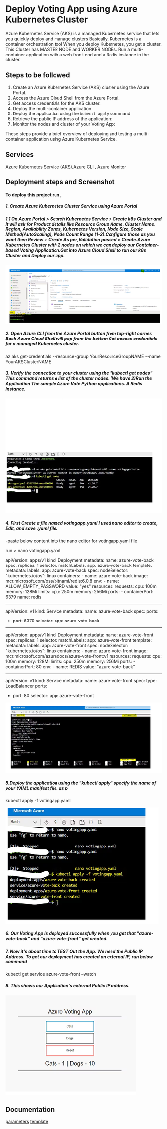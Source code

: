 # Deploy Voting App using Azure Kubernetes Cluster

Azure Kubernetes Service (AKS) is a managed Kubernetes service that lets you quickly deploy and manage clusters
Basically, Kubernetes is a container orchestration tool When you deploy Kubernetes, you get a cluster. This Cluster has MASTER NODE and WORKER NODEs.
Run a multi-container application with a web front-end and a Redis instance in the cluster.

## Steps to be followed

1. Create an Azure Kubernetes Service (AKS) cluster using the Azure Portal.
2. Access the Azure Cloud Shell from the Azure Portal.
3. Get access credentials for the AKS cluster.
4. Deploy the multi-container application
5. Deploy the application using the `kubectl apply` command
6. Retrieve the public IP address of the application:
7. Monitor the nodes and cluster of your Voting App:

These steps provide a brief overview of deploying and testing a multi-container application using Azure Kubernetes Service.

## Services

Azure Kubernetes Service (AKS),Azure CLI , Azure Monitor

## Deployment steps and Screenshot

#### To deploy this project run ,

##### 1. Create Azure Kubernetes Cluster Service using Azure Portal

##### 1.1 On Azure Portal > Search Kubernetes Service > Create k8s Cluster and It will ask for Product details like Resource Group Name, Cluster Name, Region, Availability Zones, Kubernetes Version, Node Size, Scale Method(AutoScaling), Node Count Range (1-2).Configure those as you want then Review + Create As per,Validation passed > Create.Azure Kubernetes Cluster with 2 nodes on which we can deploy our Container-based Voting Application.Get into Azure Cloud Shell to run our k8s Cluster and Deploy our app.

![ss](./image/1.png)

##### 2. Open Azure CLI from the Azure Portal button from top-right corner. Bash Azure Cloud Shell will pop from the bottom Get access credentials for a managed Kubernetes cluster.

az aks get-credentials --resource-group YourResourceGroupNAME --name YourAKSClusterNAME

##### 3. Verify the connection to your cluster using the "kubectl get nodes" This command returns a list of the cluster nodes. (We have 2)Run the Application The sample Azure Vote Python applications. A Redis instance.

![ss](./image/2.png)

##### 4. First Create a file named votingapp.yaml I used nano editor to create, Edit, and save .yaml file.

-paste below content into the nano editor for votingapp.yaml file

run > nano votingapp.yaml

apiVersion: apps/v1
kind: Deployment
metadata:
name: azure-vote-back
spec:
replicas: 1
selector:
matchLabels:
app: azure-vote-back
template:
metadata:
labels:
app: azure-vote-back
spec:
nodeSelector:
"kubernetes.io/os": linux
containers: - name: azure-vote-back
image: mcr.microsoft.com/oss/bitnami/redis:6.0.8
env: - name: ALLOW_EMPTY_PASSWORD
value: "yes"
resources:
requests:
cpu: 100m
memory: 128Mi
limits:
cpu: 250m
memory: 256Mi
ports: - containerPort: 6379
name: redis

---

apiVersion: v1
kind: Service
metadata:
name: azure-vote-back
spec:
ports:

- port: 6379
  selector:
  app: azure-vote-back

---

apiVersion: apps/v1
kind: Deployment
metadata:
name: azure-vote-front
spec:
replicas: 1
selector:
matchLabels:
app: azure-vote-front
template:
metadata:
labels:
app: azure-vote-front
spec:
nodeSelector:
"kubernetes.io/os": linux
containers: - name: azure-vote-front
image: mcr.microsoft.com/azuredocs/azure-vote-front:v1
resources:
requests:
cpu: 100m
memory: 128Mi
limits:
cpu: 250m
memory: 256Mi
ports: - containerPort: 80
env: - name: REDIS
value: "azure-vote-back"

---

apiVersion: v1
kind: Service
metadata:
name: azure-vote-front
spec:
type: LoadBalancer
ports:

- port: 80
  selector:
  app: azure-vote-front

![ss](./image/3.png)

##### 5.Deploy the application using the "kubectl apply" specify the name of your YAML manifest file. as p

kubectl apply -f votingapp.yaml

![ss](./image/4.png)

##### 6. Our Voting App is deployed successfully when you get that "azure-vote-back" and "azure-vote-front" get created.

##### 7. Now it's about time to TEST Out the App. We need the Public IP Address. To get our deployment has created an external IP, run below command

kubectl get service azure-vote-front –watch

##### 8. This shows our Application's external Public IP address.

![ss](./image/5.png)

## Documentation

[parameters](parameters.json)
[template](template.json)
